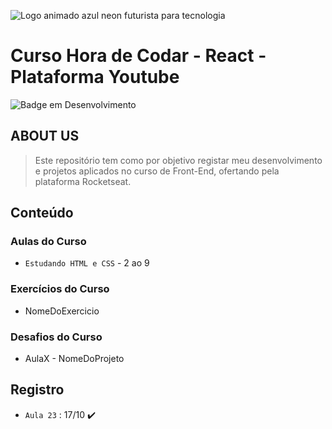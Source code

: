 ![Logo animado azul neon futurista para tecnologia](https://user-images.githubusercontent.com/113690864/196211154-e78a5f34-7531-4f03-be8d-c2e7d1082f4f.gif)
# Curso Hora de Codar - React - Plataforma Youtube

![Badge em Desenvolvimento](http://img.shields.io/static/v1?label=STATUS&message=EM%20DESENVOLVIMENTO&color=36DBEC&style=for-the-badge)

## ABOUT US
> Este repositório tem como por objetivo registar meu desenvolvimento e projetos aplicados no curso de Front-End, ofertando pela plataforma Rocketseat.

## Conteúdo 
### Aulas do Curso
- `Estudando HTML e CSS` - 2 ao 9
### Exercícios do Curso
  - NomeDoExercicio
### Desafios do Curso
  - AulaX - NomeDoProjeto
  
## Registro
- `Aula 23` : 17/10 ✔️

